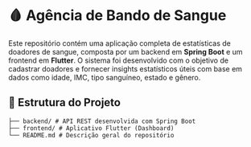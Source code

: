 # 🩸 Agência de Bando de Sangue

Este repositório contém uma aplicação completa de estatísticas de doadores de sangue, composta por um backend em **Spring Boot** e um frontend em **Flutter**. O sistema foi desenvolvido com o objetivo de cadastrar doadores e fornecer insights estatísticos úteis com base em dados como idade, IMC, tipo sanguíneo, estado e gênero.

## 📁 Estrutura do Projeto

```
├── backend/ # API REST desenvolvida com Spring Boot
├── frontend/ # Aplicativo Flutter (Dashboard)
└── README.md # Descrição geral do repositório
```
